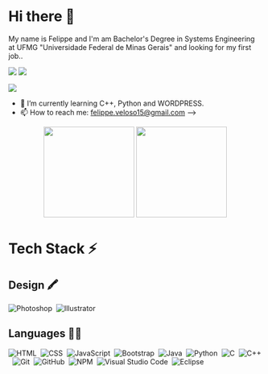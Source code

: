 # Hi there 👋
My name is Felippe and I'm am Bachelor's Degree in Systems Engineering at UFMG "Universidade Federal de Minas Gerais" and looking for my first job..

[<img src="https://img.shields.io/badge/linkedin-%230077B5.svg?&style=for-the-badge&logo=linkedin&logoColor=white" />](https://www.linkedin.com/in/felippe-veloso-marinho-8266a01a0/) [<img src = "https://img.shields.io/badge/instagram-%23E4405F.svg?&style=for-the-badge&logo=instagram&logoColor=white">](https://www.instagram.com/fileppe_voleso_miranho/)

<a href="mailto:felippe.veloso15@gmail.com"><img src="https://img.shields.io/badge/-felippe.veloso15@gmail.com-D14836?style=flat&logo=Gmail&logoColor=whitee"/></a>

- 🌱 I’m currently learning C++, Python and WORDPRESS.
- 📫 How to reach me: felippe.veloso15@gmail.com
-->
<!--
**FelippeVelosoMarinho/FelippeVelosoMarinho** is a ✨ _special_ ✨ repository because its `README.md` (this file) appears on your GitHub profile.
-->
<p align="center">
  <div align="center">
    <img height="180em" src="https://github-readme-stats.vercel.app/api/top-langs/?username=FelippeVelosoMarinho&layout=compact&theme=algolia" style="max-width: 100%;"/>
   <img height="180em" src="https://github-readme-stats-eight-theta.vercel.app/api/top-langs/?username=AVS1508&layout=compact&langs_count=8&theme=algolia" style="max-width: 50%;"/>
  </div>  
</p>

# Tech Stack ⚡ 
## Design 🖍
![Photoshop](https://img.shields.io/badge/-Photoshop-05122A?style=flat&logo=adobe-photoshop)&nbsp; 
![Illustrator](https://img.shields.io/badge/-Illustrator-05122A?style=flat&logo=adobe-illustrator)&nbsp;

## Languages 👩‍💻
![HTML](https://img.shields.io/badge/-HTML-05122A?style=flat&logo=HTML5)&nbsp;
![CSS](https://img.shields.io/badge/-CSS-05122A?style=flat&logo=CSS3&logoColor=1572B6)&nbsp;
![JavaScript](https://img.shields.io/badge/-JavaScript-05122A?style=flat&logo=javascript)&nbsp;
![Bootstrap](https://img.shields.io/badge/-Bootstrap-05122A?style=flat&logo=bootstrap&logoColor=563D7C)&nbsp;
![Java](https://img.shields.io/badge/-Java-05122A?style=flat&logo=Java&logoColor=FFA518)&nbsp;
![Python](https://img.shields.io/badge/-Python-05122A?style=flat&logo=python)&nbsp;
![C](https://img.shields.io/badge/-C-05122A?style=flat&logo=C&logoColor=A8B9CC)&nbsp;
![C++](https://img.shields.io/badge/-C++-05122A?style=flat&logo=C%2B%2B&logoColor=00599C)&nbsp;
![Git](https://img.shields.io/badge/-Git-05122A?style=flat&logo=git)&nbsp;
![GitHub](https://img.shields.io/badge/-GitHub-05122A?style=flat&logo=github)&nbsp;
![NPM](https://img.shields.io/badge/-NPM-CB3837?style=flat-square&logo=NPM&logoColor=white)&nbsp;
![Visual Studio Code](https://img.shields.io/badge/-Visual%20Studio%20Code-05122A?style=flat&logo=visual-studio-code&logoColor=007ACC)&nbsp;
![Eclipse](https://img.shields.io/badge/-Eclipse-05122A?style=flat&logo=eclipse-ide&logoColor=2C2255)&nbsp;
